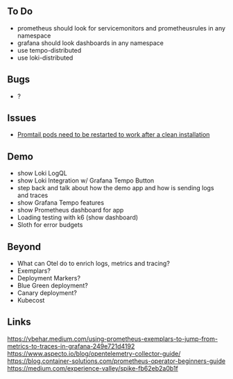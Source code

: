## **To Do**

- prometheus should look for servicemonitors and prometheusrules in any namespace
- grafana should look dashboards in any namespace
- use tempo-distributed
- use loki-distributed

## **Bugs**

- ?

## **Issues**

- [Promtail pods need to be restarted to work after a clean installation](https://github.com/grafana/helm-charts/issues/1449)

## **Demo**

- show Loki LogQL
- show Loki Integration w/ Grafana Tempo Button
- step back and talk about how the demo app and how is sending logs and traces
- show Grafana Tempo features
- show Prometheus dashboard for app
- Loading testing with k6 (show dashboard)
- Sloth for error budgets

## **Beyond**

- What can Otel do to enrich logs, metrics and tracing?
- Exemplars? 
- Deployment Markers?
- Blue Green deployment?
- Canary deployment?
- Kubecost

## **Links**

https://vbehar.medium.com/using-prometheus-exemplars-to-jump-from-metrics-to-traces-in-grafana-249e721d4192
https://www.aspecto.io/blog/opentelemetry-collector-guide/
https://blog.container-solutions.com/prometheus-operator-beginners-guide
https://medium.com/experience-valley/spike-fb62eb2a0b1f
